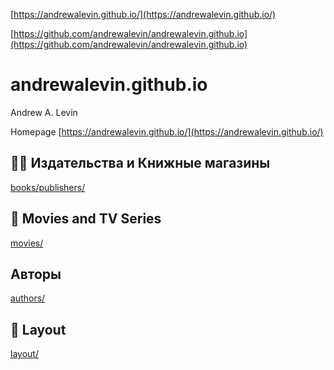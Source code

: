 [https://andrewalevin.github.io/](https://andrewalevin.github.io/)

[https://github.com/andrewalevin/andrewalevin.github.io](https://github.com/andrewalevin/andrewalevin.github.io)

# andrewalevin.github.io
Andrew A. Levin



Homepage [https://andrewalevin.github.io/](https://andrewalevin.github.io/)


## 📕📇 Издательства и Книжные магазины

[books/publishers/](books/publishers/)


## 🎥 Movies and TV Series

[movies/](movies/)


## Авторы

[authors/](authors/)


## 📐 Layout

[layout/](layout/)
